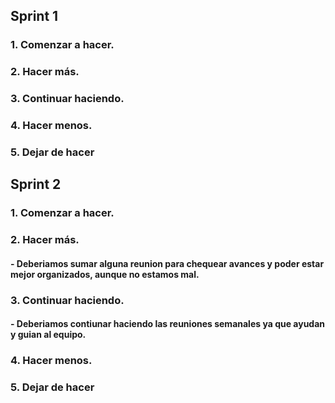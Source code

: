 ## Sprint 1

### 1. Comenzar a hacer.

### 2. Hacer más.

### 3. Continuar haciendo.

### 4. Hacer menos.

### 5. Dejar de hacer


## Sprint 2

### 1. Comenzar a hacer.

### 2. Hacer más.
#### - Deberiamos sumar alguna reunion para chequear avances y poder estar mejor organizados, aunque no estamos mal.

### 3. Continuar haciendo.
#### - Deberiamos contiunar haciendo las reuniones semanales ya que ayudan y guian al equipo. 

### 4. Hacer menos.

### 5. Dejar de hacer

